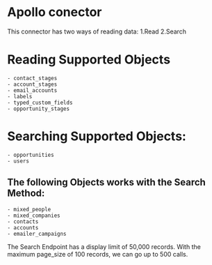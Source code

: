 # Apollo conector
This connector has two ways of reading data:
    1.Read
    2.Search

# Reading Supported Objects
    - contact_stages
    - account_stages
    - email_accounts
    - labels
    - typed_custom_fields
    - opportunity_stages

# Searching Supported Objects:
    - opportunities
    - users

## The following Objects works with the Search Method:
    - mixed_people
    - mixed_companies
    - contacts
    - accounts
    - emailer_campaigns

The Search Endpoint has a display limit of 50,000 records. With the maximum page_size of 100 records, we can go up to 500 calls.

